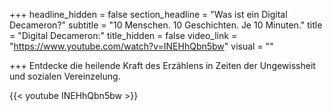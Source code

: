 +++
headline_hidden = false
section_headline = "Was ist ein Digital Decameron?"
subtitle = "10 Menschen. 10 Geschichten. Je 10 Minuten."
title = "Digital Decameron:"
title_hidden = false
video_link = "https://www.youtube.com/watch?v=INEHhQbn5bw"
visual = ""

+++
Entdecke die heilende Kraft des Erzählens in Zeiten der Ungewissheit und sozialen Vereinzelung.

{{< youtube INEHhQbn5bw >}}